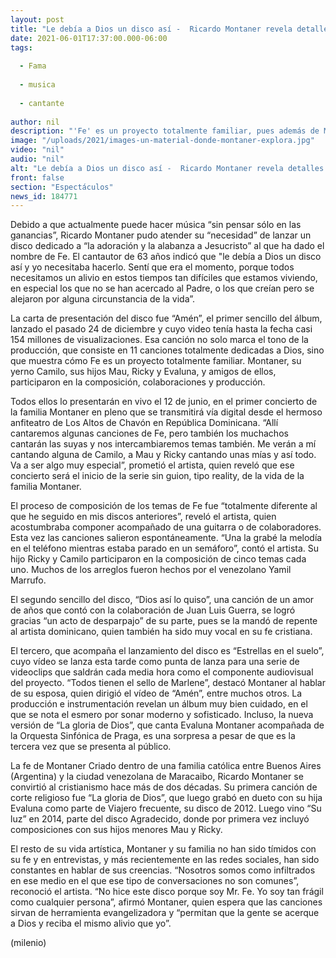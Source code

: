 ```yaml
---
layout: post
title: "Le debía a Dios un disco así -  Ricardo Montaner revela detalles de 'Fe', su nuevo álbum"
date: 2021-06-01T17:37:00.000-06:00
tags:
  
  - Fama
  
  - musica
  
  - cantante
  
author: nil
description: "'Fe' es un proyecto totalmente familiar, pues además de Montaner, su yerno Camilo, sus hijos Mau, Ricky y Evaluna, y amigos de ellos, participaron en la composición, colaboraciones y producción. "
image: "/uploads/2021/images-un-material-donde-montaner-explora.jpg"
video: "nil"
audio: "nil"
alt: "Le debía a Dios un disco así -  Ricardo Montaner revela detalles de 'Fe', su nuevo álbum"
front: false
section: "Espectáculos"
news_id: 184771
---
```


Debido a que actualmente puede hacer música “sin pensar sólo en las ganancias”, Ricardo Montaner pudo atender su “necesidad” de lanzar un disco dedicado a “la adoración y la alabanza a Jesucristo” al que ha dado el nombre de Fe.  El cantautor de 63 años indicó que "le debía a Dios un disco así y yo necesitaba hacerlo. Sentí que era el momento, porque todos necesitamos un alivio en estos tiempos tan difíciles que estamos viviendo, en especial los que no se han acercado al Padre, o los que creían pero se alejaron por alguna circunstancia de la vida”. 

La carta de presentación del disco fue “Amén”, el primer sencillo del álbum, lanzado el pasado 24 de diciembre y cuyo video tenía hasta la fecha casi 154 millones de visualizaciones. Esa canción no solo marca el tono de la producción, que consiste en 11 canciones totalmente dedicadas a Dios, sino que muestra cómo Fe es un proyecto totalmente familiar. Montaner, su yerno Camilo, sus hijos Mau, Ricky y Evaluna, y amigos de ellos, participaron en la composición, colaboraciones y producción. 

Todos ellos lo presentarán en vivo el 12 de junio, en el primer concierto de la familia Montaner en pleno que se transmitirá vía digital desde el hermoso anfiteatro de Los Altos de Chavón en República Dominicana. “Allí cantaremos algunas canciones de Fe, pero también los muchachos cantarán las suyas y nos intercambiaremos temas también. Me verán a mí cantando alguna de Camilo, a Mau y Ricky cantando unas mías y así todo. Va a ser algo muy especial”, prometió el artista, quien reveló que ese concierto será el inicio de la serie sin guion, tipo reality, de la vida de la familia Montaner. 

El proceso de composición de los temas de Fe fue “totalmente diferente al que he seguido en mis discos anteriores”, reveló el artista, quien acostumbraba componer acompañado de una guitarra o de colaboradores. Esta vez las canciones salieron espontáneamente. “Una la grabé la melodía en el teléfono mientras estaba parado en un semáforo”, contó el artista. Su hijo Ricky y Camilo participaron en la composición de cinco temas cada uno. Muchos de los arreglos fueron hechos por el venezolano Yamil Marrufo. 

El segundo sencillo del disco, “Dios así lo quiso”, una canción de un amor de años que contó con la colaboración de Juan Luis Guerra, se logró gracias “un acto de desparpajo” de su parte, pues se la mandó de repente al artista dominicano, quien también ha sido muy vocal en su fe cristiana. 

El tercero, que acompaña el lanzamiento del disco es “Estrellas en el suelo”, cuyo vídeo se lanza esta tarde como punta de lanza para una serie de videoclips que saldrán cada media hora como el componente audiovisual del proyecto. “Todos tienen el sello de Marlene”, destacó Montaner al hablar de su esposa, quien dirigió el vídeo de “Amén”, entre muchos otros. La producción e instrumentación revelan un álbum muy bien cuidado, en el que se nota el esmero por sonar moderno y sofisticado. Incluso, la nueva versión de “La gloria de Dios”, que canta Evaluna Montaner acompañada de la Orquesta Sinfónica de Praga, es una sorpresa a pesar de que es la tercera vez que se presenta al público. 

La fe de Montaner Criado dentro de una familia católica entre Buenos Aires (Argentina) y la ciudad venezolana de Maracaibo, Ricardo Montaner se convirtió al cristianismo hace más de dos décadas. Su primera canción de corte religioso fue “La gloria de Dios”, que luego grabó en dueto con su hija Evaluna como parte de Viajero frecuente, su disco de 2012. Luego vino “Su luz” en 2014, parte del disco Agradecido, donde por primera vez incluyó composiciones con sus hijos menores Mau y Ricky. 

El resto de su vida artística, Montaner y su familia no han sido tímidos con su fe y en entrevistas, y más recientemente en las redes sociales, han sido constantes en hablar de sus creencias. “Nosotros somos como infiltrados en ese medio en el que ese tipo de conversaciones no son comunes”, reconoció el artista. “No hice este disco porque soy Mr. Fe. Yo soy tan frágil como cualquier persona”, afirmó Montaner, quien espera que las canciones sirvan de herramienta evangelizadora y “permitan que la gente se acerque a Dios y reciba el mismo alivio que yo”. 

(milenio)